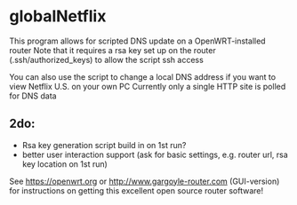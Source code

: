 # globalNetflix

This program allows for scripted DNS update on a OpenWRT-installed router
Note that it requires a rsa key set up on the router (.ssh/authorized_keys) to allow the script ssh access 

You can also use the script to change a local DNS address if you want to view Netflix U.S. on your own PC
Currently only a single HTTP site is polled for DNS data

2do: 
-----
* Rsa key generation script build in on 1st run?
* better user interaction support (ask for basic settings, e.g. router url, rsa key location on 1st run)


See https://openwrt.org or  http://www.gargoyle-router.com (GUI-version)
for instructions on getting this excellent open source router software!
